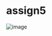 # assign5





![image](https://user-images.githubusercontent.com/81870655/117333376-e06bf200-ae66-11eb-959c-aa3bf822154a.png)
